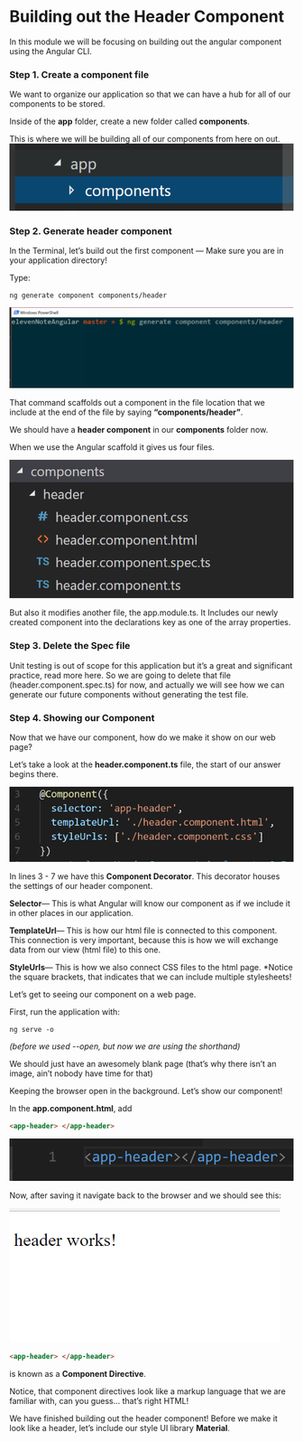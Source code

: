 # Building out the Header Component
In this module we will be focusing on building out the angular component using the Angular CLI.
### Step 1. Create a component file 

We want to organize our application so that we can have a hub for all of our components to be stored. 

Inside of the **app** folder, create a new folder called **components**.

This is where we will be building all of our components from here on out. 
![alt text](./images/0.001/00.PNG "Logo Title Text 1")
### Step 2. Generate header component 

In the Terminal, let’s build out the first component — Make sure you are in your application directory!

Type:
```shell 
ng generate component components/header
```
![alt text](./images/0.001/01.PNG "Logo Title Text 1")

That command scaffolds out a component in the file location that we include at the end of the file by saying **“components/header”**. 

We should have a **header component** in our **components** folder now.

When we use the Angular scaffold it gives us four files. 

![alt text](./images/0.001/02.PNG "Logo Title Text 1")

But also it modifies another file, the app.module.ts. It Includes our newly created component into the declarations key as one of the array properties. 

### Step 3. Delete the Spec file 

Unit testing is out of scope for this application but it’s a great and significant practice, read more here. So we are going to delete that file (header.component.spec.ts) for now, and actually we will see how we can generate our future components without generating the test file. 
### Step 4. Showing our Component 
Now that we have our component, how do we make it show on our web page?

Let’s take a look at the **header.component.ts** file, the start of our answer begins there. 

![alt text](./images/0.001/04.PNG "Logo Title Text 1")

In lines 3 - 7 we have this **Component Decorator**. This decorator houses the settings of our header component. 

**Selector**— This is what Angular will know our component as if we include it in other places in our application.

**TemplateUrl**— This is how our html file is connected to this component. This connection is very important, because this is how we will exchange data from our view (html file) to this one. 

**StyleUrls**— This is how we also connect CSS files to the html page. *Notice the square brackets, that indicates that we can include multiple stylesheets! 

Let’s get to seeing our component on a web page. 

First, run the application with: 
```shell
ng serve -o 
```
_(before we used --open, but now we are using the shorthand)_

   
We should just have an awesomely blank page (that’s why there isn’t an image, ain’t nobody have time for that)

Keeping the browser open in the background. Let’s show our component!

In the **app.component.html**, add 
```html
<app-header> </app-header>
```
![alt text](./images/0.001/05.PNG "Logo Title Text 1")

Now, after saving it navigate back to the browser and we should see this:

![alt text](./images/0.001/06.PNG "Logo Title Text 1")


```html 
<app-header> </app-header>
```
is known as a **Component Directive**.

Notice, that component directives look like a markup language that we are familiar with, can you guess… that’s right HTML!

We have finished building out the header component! Before we make it look like a header, let’s include our style UI library **Material**. 